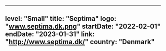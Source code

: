 
---
level: "Small"
title: "Septima"
logo: "www.septima.dk.png"
startDate: "2022-02-01"
endDate: "2023-01-31"
link: "http://www.septima.dk/"
country: "Denmark"
---

